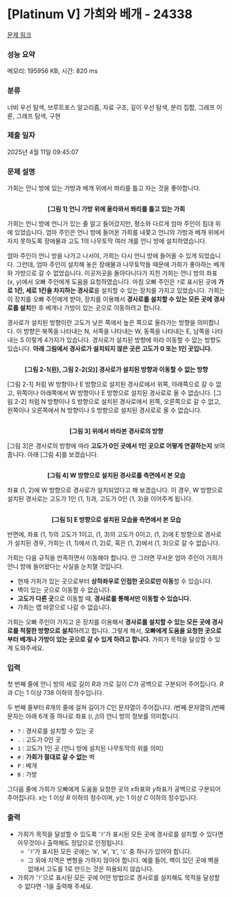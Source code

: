 # [Platinum V] 가희와 베개 - 24338 

[문제 링크](https://www.acmicpc.net/problem/24338) 

### 성능 요약

메모리: 195956 KB, 시간: 820 ms

### 분류

너비 우선 탐색, 브루트포스 알고리즘, 자료 구조, 깊이 우선 탐색, 분리 집합, 그래프 이론, 그래프 탐색, 구현

### 제출 일자

2025년 4월 11일 09:45:07

### 문제 설명

<p>가희는 언니 방에 있는 가방과 베개 위에서 똬리를 틀고 자는 것을 좋아합니다.</p>

<p style="text-align: center;"><img alt="" src="https://upload.acmicpc.net/8d6799f0-75d9-47f6-ab55-bcc4f430c777/-/preview/"></p>

<p style="text-align: center;"><strong>[그림 1] 언니 가방 위에 올라와서 똬리를 틀고 있는 가희</strong></p>

<p>가희는 언니 방에 언니가 있는 줄 알고 들어갔지만, 평소와 다르게 엄마 주인이 침대 위에 있었습니다. 엄마 주인은 언니 방에 들어온 가희를 내쫓고 언니의 가방과 베개 위에서 자지 못하도록 장애물과 고도 1의 나무토막 여러 개를 언니 방에 설치하였습니다.</p>

<p>엄마 주인이 언니 방을 나가고 나서야, 가희는 다시 언니 방에 들어올 수 있게 되었습니다. 그런데, 엄마 주인이 설치해 놓은 장애물과 나무토막들 때문에 가희가 좋아하는 베개와 가방으로 갈 수 없었습니다. 이곳저곳을 돌아다니다가 지친 가희는 언니 방의 좌표 (x, y)에서 오빠 주인에게 도움을 요청하였습니다. 마침 오빠 주인은 <code>?</code>로 표시된 곳에 <strong>가로 1칸, 세로 1칸을 차지하는 경사로</strong>를 설치할 수 있는 장치를 가지고 있었습니다. 가희는 이 장치를 오빠 주인에게 받아, 장치를 이용해서 <strong>경사로를 설치할 수 있는 모든 곳에 경사로를 설치</strong>한 후 베개나 가방이 있는 곳으로 이동하려고 합니다.</p>

<p>경사로가 설치된 방향이란 고도가 낮은 쪽에서 높은 쪽으로 올라가는 방향을 의미합니다. 이 방향은 북쪽을 나타내는 N, 서쪽을 나타내는 W, 동쪽을 나타내는 E, 남쪽을 나타내는 S 이렇게 4가지가 있습니다. 경사로가 설치된 방향에 따라 이동할 수 없는 방향도 있습니다. <strong>아래 그림에서 경사로가 설치되지 않은 곳은 고도가 0 또는 1인 곳입니다.</strong></p>

<p style="text-align: center;"><img alt="" src="https://upload.acmicpc.net/aa578017-369e-43ef-ae9c-6a316f81c71a/-/preview/"></p>

<p style="text-align: center;"><strong>[그림 2-1(왼), 그림 2-2(오)] 경사로가 설치된 방향과 이동할 수 없는 방향</strong></p>

<p>[그림 2-1] 처럼 W 방향이나 E 방향으로 설치된 경사로에서 위쪽, 아래쪽으로 갈 수 없고, 위쪽이나 아래쪽에서 W 방향이나 E 방향으로 설치된 경사로로 올 수 없습니다. [그림 2-2] 처럼 N 방향이나 S 방향으로 설치된 경사로에서 왼쪽, 오른쪽으로 갈 수 없고, 왼쪽이나 오른쪽에서 N 방향이나 S 방향으로 설치된 경사로로 올 수 없습니다.</p>

<p style="text-align: center;"><img alt="" src="https://upload.acmicpc.net/cd4985da-882d-4f3c-8c10-d13172768073/-/preview/"> </p>

<p style="text-align: center;"><strong>[그림 3] 위에서 바라본 경사로의 방향</strong></p>

<p>[그림 3]은 경사로의 방향에 따라 <strong>고도가 0인 곳에서 1인 곳으로 어떻게 연결하는지</strong> 보여줍니다. 아래 [그림 4]를 보겠습니다.</p>

<p style="text-align: center;"><img alt="" src="https://upload.acmicpc.net/8c3d19e3-0e07-4ff7-a499-be2468ac1bee/-/preview/"></p>

<p style="text-align: center;"><strong>[그림 4] W 방향으로 설치된 경사로를 측면에서 본 모습</strong></p>

<p>좌표 (1, 2)에 W 방향으로 경사로가 설치되었다고 해 보겠습니다. 이 경우, W 방향으로 설치된 경사로는 고도가 1인 (1, 1)과, 고도가 0인 (1, 3)을 이어주게 됩니다.</p>

<p style="text-align: center;"><img alt="" src="https://upload.acmicpc.net/e0c4da19-b34c-49a0-a309-5733cd89e8c9/-/preview/"></p>

<p style="text-align: center;"><strong>[그림 5] E 방향으로 설치된 모습을 측면에서 본 모습</strong></p>

<p>반면에, 좌표 (1, 1)의 고도가 1이고, (1, 3)의 고도가 0이고, (1, 2)에 E 방향으로 경사로가 설치된 경우, 가희는 (1, 1)에서 (1, 2)로, 혹은 (1, 2)에서 (1, 3)으로 갈 수 없습니다.</p>

<p>가희는 다음 규칙을 만족하면서 이동해야 합니다. 안 그러면 무서운 엄마 주인이 가희가 언니 방에 들어왔다는 사실을 눈치챌 것입니다.</p>

<ul>
	<li>현재 가희가 있는 곳으로부터 <strong>상하좌우로 인접한 곳으로만 이동</strong>할 수 있습니다.</li>
	<li>벽이 있는 곳으로 이동할 수 없습니다.</li>
	<li><strong>고도가 다른 곳</strong>으로 이동할 때, <strong>경사로를 통해서만 이동할 수 있습니다.</strong></li>
	<li>가희는 맵 바깥으로 나갈 수 없습니다.</li>
</ul>

<p>가희는 오빠 주인이 가지고 온 장치를 이용해서 <strong>경사로를 설치할 수 있는 모든 곳에 경사로를 적절한 방향으로 설치</strong>하려고 합니다. 그렇게 해서, <strong>오빠에게 도움을 요청한 곳으로부터 베개나 가방이 있는 곳으로 갈 수 있게 하려고 합니다.</strong> 가희가 목적을 달성할 수 있게 도와주세요.</p>

### 입력 

 <p>첫 번째 줄에 언니 방의 세로 길이 <em>R</em>과 가로 길이 <em>C</em>가 공백으로 구분되어 주어집니다. <em>R</em>과 <em>C</em>는 1 이상 738 이하의 정수입니다.</p>

<p>두 번째 줄부터 <em>R</em>개의 줄에 걸쳐 길이가 <em>C</em>인 문자열이 주어집니다. <em>i</em>번째 문자열의 <em>j</em>번째 문자는 아래 6개 중 하나로 좌표 (<em>i</em>, <em>j</em>)의 언니 방의 정보를 의미합니다.</p>

<ul>
	<li><code>?</code> : 경사로를 설치할 수 있는 곳</li>
	<li><code>.</code> : 고도가 0인 곳</li>
	<li><code>1</code> : 고도가 1인 곳 (언니 방에 설치된 나무토막의 위를 의미)</li>
	<li><code>#</code> : <strong>가희가 절대로 갈 수 없는</strong> 벽</li>
	<li><code>P</code> : 베개</li>
	<li><code>B</code> : 가방</li>
</ul>

<p>그다음 줄에 가희가 오빠에게 도움을 요청한 곳의 <em>x</em>좌표와 <em>y</em>좌표가 공백으로 구분되어 주어집니다. <em>x</em>는 1 이상 <em>R </em>이하의 정수이며, <em>y</em>는 1 이상 <em>C </em>이하의 정수입니다.</p>

### 출력 

 <ul>
	<li>가희가 목적을 달성할 수 있도록 '<code>?</code>'가 표시된 모든 곳에 경사로를 설치할 수 있다면 아무것이나 출력해도 정답으로 인정됩니다.
	<ul>
		<li>'<code>?</code>'가 표시된 모든 곳에는 '<code>N</code>', '<code>W</code>', '<code>E</code>', '<code>S</code>' 중 하나가 있어야 합니다.</li>
		<li>그 외에 지역은 변형을 가하지 않아야 합니다. 예를 들어, 벽이 있던 곳에 벽을 없애서 고도를 1로 만드는 것은 허용되지 않습니다.</li>
	</ul>
	</li>
	<li>가희가 '<code>?</code>'으로 표시된 모든 곳에 어떤 방법으로 경사로를 설치해도 목적을 달성할 수 없다면 -1을 출력해 주세요.</li>
</ul>

